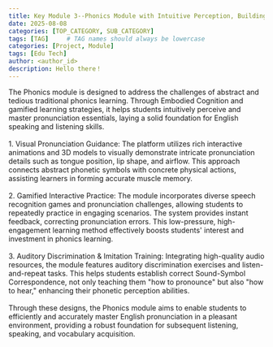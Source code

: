 ```yaml
---
title: Key Module 3--Phonics Module with Intuitive Perception, Building Foundational Pronunciation
date: 2025-08-08
categories: [TOP_CATEGORY, SUB_CATEGORY]
tags: [TAG]     # TAG names should always be lowercase
categories: [Project, Module]
tags: [Edu Tech]
author: <author_id>        
description: Hello there！
---
```

The Phonics module is designed to address the challenges of abstract and tedious traditional phonics learning. Through Embodied Cognition and gamified learning strategies, it helps students intuitively perceive and master pronunciation essentials, laying a solid foundation for English speaking and listening skills.<br><br> 1. Visual Pronunciation Guidance: The platform utilizes rich interactive animations and 3D models to visually demonstrate intricate pronunciation details such as tongue position, lip shape, and airflow. This approach connects abstract phonetic symbols with concrete physical actions, assisting learners in forming accurate muscle memory.<br><br> 2. Gamified Interactive Practice: The module incorporates diverse speech recognition games and pronunciation challenges, allowing students to repeatedly practice in engaging scenarios. The system provides instant feedback, correcting pronunciation errors. This low-pressure, high-engagement learning method effectively boosts students' interest and investment in phonics learning.<br><br> 3. Auditory Discrimination & Imitation Training: Integrating high-quality audio resources, the module features auditory discrimination exercises and listen-and-repeat tasks. This helps students establish correct Sound-Symbol Correspondence, not only teaching them "how to pronounce" but also "how to hear," enhancing their phonetic perception abilities.<br><br> Through these designs, the Phonics module aims to enable students to efficiently and accurately master English pronunciation in a pleasant environment, providing a robust foundation for subsequent listening, speaking, and vocabulary acquisition.
</div>

